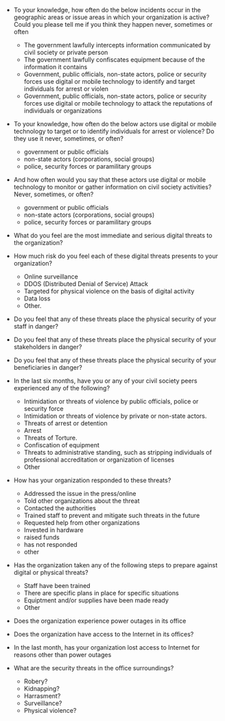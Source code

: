 

  * To your knowledge, how often do the below incidents occur in the geographic areas or issue areas in which your organization is active? Could you please tell me if you think they happen never, sometimes or often
    * The government lawfully intercepts information communicated by civil society or private person
    * The government lawfully confiscates equipment because of the information it contains
    * Government, public officials, non-state actors, police or security forces use digital or mobile technology to identify and target individuals for arrest or violen
    * Government, public officials, non-state actors, police or security forces use digital or mobile technology to attack the reputations of individuals or organizations
  * To your knowledge, how often do the below actors use digital or mobile technology to target or to identify individuals for arrest or violence? Do they use it never, sometimes, or often?
    * government or public officials
    * non-state actors (corporations, social groups)
    * police, security forces or paramilitary groups
  * And how often would you say that these actors use digital or mobile technology to monitor or gather information on civil society activities? Never, sometimes, or often?
    * government or public officials
    * non-state actors (corporations, social groups)
    * police, security forces or paramilitary groups
  * What do you feel are the most immediate and serious digital threats to the organization?
  * How much risk do you feel each of these digital threats presents to your organization?
    * Online surveillance
    * DDOS (Distributed Denial of Service) Attack
    * Targeted for physical violence on the basis of digital activity
    * Data loss
    * Other.
  * Do you feel that any of these threats place the physical security of your staff in danger?
  * Do you feel that any of these threats place the physical security of your stakeholders in danger?
  * Do you feel that any of these threats place the physical security of your beneficiaries in danger?
  * In the last six months, have you or any of your civil society peers experienced any of the following?
    * Intimidation or threats of violence by public officials, police or security force
    * Intimidation or threats of violence by private or non-state actors.
    * Threats of arrest or detention
    * Arrest
    * Threats of Torture.
    * Confiscation of equipment
    * Threats to administrative standing, such as stripping individuals of professional accreditation or organization of licenses
    * Other
  * How has your organization responded to these threats?
    * Addressed the issue in the press/online
    * Told other organizations about the threat
    * Contacted the authorities
    * Trained staff to prevent and mitigate such threats in the future
    * Requested help from other organizations
    * Invested in hardware
    * raised funds
    * has not responded
    * other
  * Has the organization taken any of the following steps to prepare against digital or physical threats?
    * Staff have been trained
    * There are specific plans in place for specific situations
    * Equiptment and/or supplies have been made ready
    * Other

  * Does the organization experience power outages in its office
  * Does the organization have access to the Internet in its offices?
  * In the last month, has your organization lost access to Internet for reasons other than power outages
  * What are the security threats in the office surroundings?
    * Robery?
    * Kidnapping?
    * Harrasment?
    * Surveillance?
    * Physical violence?
